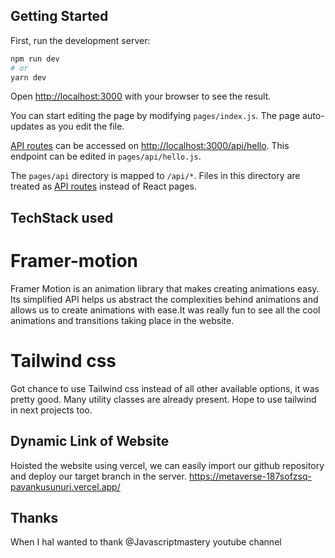 ## Getting Started

First, run the development server:

```bash
npm run dev
# or
yarn dev
```

Open [http://localhost:3000](http://localhost:3000) with your browser to see the result.

You can start editing the page by modifying `pages/index.js`. The page auto-updates as you edit the file.

[API routes](https://nextjs.org/docs/api-routes/introduction) can be accessed on [http://localhost:3000/api/hello](http://localhost:3000/api/hello). This endpoint can be edited in `pages/api/hello.js`.

The `pages/api` directory is mapped to `/api/*`. Files in this directory are treated as [API routes](https://nextjs.org/docs/api-routes/introduction) instead of React pages.

## TechStack used
# Framer-motion
  Framer Motion is an animation library that makes creating animations easy. Its simplified API helps us abstract the complexities behind animations and allows us to create animations with ease.It was really fun to see all the cool animations and transitions taking place in the website.
# Tailwind css
   Got chance to use Tailwind css instead of all other available options, it was pretty good. Many utility classes are already present. Hope to use tailwind in next projects too.

## Dynamic Link of Website 
Hoisted the website using vercel, we can easily import our github repository and deploy our target branch in the server.
https://metaverse-187sofzsq-pavankusunuri.vercel.app/

## Thanks
When I haI wanted to thank @Javascriptmastery youtube channel


